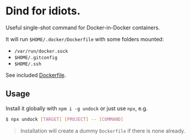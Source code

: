 # Dind for idiots.

Useful single-shot command for Docker-in-Docker containers.

It will run `$HOME/.docker/Dockerfile` with some folders mounted:

- `/var/run/docker.sock`
- `$HOME/.gitconfig`
- `$HOME/.ssh`

See included [Dockerfile](Dockerfile).

## Usage

Install it globally with `npm i -g undock` or just use `npx`, e.g.

```bash
$ npx undock [TARGET] [PROJECT] -- [COMMAND]
```

> Installation will create a dummy `Dockerfile` if there is none already.
